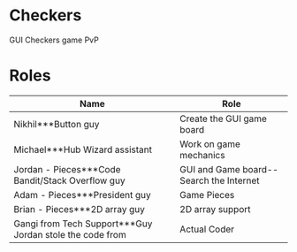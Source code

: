 Checkers
========

GUI Checkers game PvP

Roles
=====

| Name | Role  |
| ------------- | ----------- |
| Nikhil***Button guy | Create the GUI game board|
| Michael***Hub Wizard assistant| Work on game mechanics     |
| Jordan - Pieces***Code Bandit/Stack Overflow guy| GUI and Game board-- Search the Internet       |
| Adam - Pieces***President guy| Game Pieces      |
| Brian - Pieces***2D array guy | 2D array support        |
| Gangi from Tech Support***Guy Jordan stole the code from|Actual Coder   |
